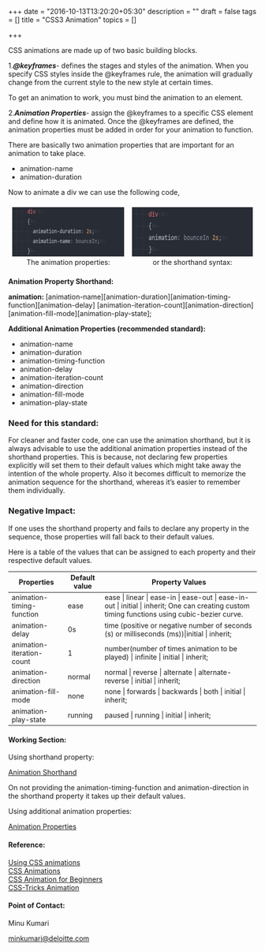 +++
date = "2016-10-13T13:20:20+05:30"
description = ""
draft = false
tags = []
title = "CSS3 Animation"
topics = []

+++


<p>CSS animations are made up of two basic building blocks.</p>

<p> 1.<strong><i>@keyframes</i></strong>- defines the stages and styles of the animation. When you specify CSS styles inside the @keyframes rule, the animation will gradually change from the current style to the new style at certain times.
</p><p>To get an animation to work, you must bind the animation to an element.</p>

<p>2.<strong><i>Animation Properties</i></strong>- assign the @keyframes to a specific CSS element and define how it is animated.
Once the @keyframes are defined, the animation properties must be added in order for your animation to function.<p>

<p>There are basically two animation properties that are important for an animation to take place.</p>
    <ul>
        <li>animation-name</li>
        <li>animation-duration</li>
    </ul>
<p>Now to animate a div we can use the following code,</p>

<div style="display: flex; justify-content: flex-start;">
<div style="text-align:center;padding: 5px;margin:3px;">
  <img src="img/animate_prop.png"  style="height:100px;">
  <figcaption>The animation properties:</figcaption>
</div>
<div style="text-align:center;padding: 5px;margin:3px;">
  <img src="img/animate_shorthand.png" style="height:100px;">       
  <figcaption> or the shorthand syntax:</figcaption>
</div>
</div>

<p><strong>Animation Property Shorthand:</strong></p>
<p><strong>animation: </strong>[animation-name][animation-duration][animation-timing-function][animation-delay] [animation-iteration-count][animation-direction][animation-fill-mode][animation-play-state];</p>

<p><strong>Additional Animation Properties (recommended standard):</strong></p>
<ul>
  <li>animation-name</li>
  <li>animation-duration</li>
  <li>animation-timing-function</li>
  <li>animation-delay</li>
  <li>animation-iteration-count</li>
  <li>animation-direction</li>
  <li>animation-fill-mode</li>
  <li>animation-play-state</li>
</ul>

<h3>Need for this standard:</h3>

<p>For cleaner and faster code, one can use the animation shorthand, but it is always advisable to use the additional animation properties instead of the shorthand properties. This is because, not declaring few properties explicitly will set them to their default values which might take away the intention of the whole property. Also it becomes difficult to memorize the animation sequence for the shorthand, whereas it’s easier to remember them individually.</p>

<h3>Negative Impact:</h3>
<p>If one uses the shorthand property and fails to declare any property in the sequence, those properties will fall back to their default values.</p>
<p>Here is a table of the values that can be assigned to each property and their respective default values.</p>
<table>
  <thead>
    <tr>
      <th>Properties</th>
      <th>Default value</th>
      <th>Property Values</th>
    </tr>
  </thead>
<tbody>
  <tr>
    <td>animation-timing-function</td>
    <td>ease</td>
    <td>ease | linear | ease-in | ease-out | ease-in-out | initial | inherit;
     One can creating custom timing functions using cubic-bezier curve.</td>
  </tr>
  <tr>
    <td>animation-delay</td>
    <td>0s</td>
    <td>time (positive or negative number of seconds (s) or milliseconds (ms))|initial | inherit;</td>
  </tr>
  <tr>
    <td>animation-iteration-count</td>
    <td>1</td>
    <td>number(number of times animation to be played) | infinite | initial | inherit;</td>
  </tr>
  <tr>
    <td>animation-direction</td>
    <td>normal</td>
    <td>normal | reverse | alternate | alternate-reverse | initial | inherit;</td>
  </tr>
  <tr>
    <td>animation-fill-mode</td>
    <td>none</td>
    <td>none | forwards | backwards | both | initial | inherit;</td>
  </tr>
    <tr>
    <td>animation-play-state</td>
    <td>running</td>
    <td>paused | running | initial | inherit;</td>
  </tr>
</tbody>
</table>

<h4>Working Section:</h4>
<p>Using shorthand property:</p>

<a href="https://jsbin.com/mopaze/2">Animation Shorthand</a>
<p>On not providing the animation-timing-function and animation-direction in the shorthand property it takes up their default values.</p>

<p>Using additional animation properties:</p>
<a href= "https://jsbin.com/ceqitov/4">Animation Properties</a>

<h4>Reference:</h4>
<a href="https://developer.mozilla.org/en-US/docs/Web/CSS/CSS_Animations/Using_CSS_animations#Defining_the_animation_sequence_using_keyframes">Using CSS animations</a><br>
<a href="https://www.w3.org/TR/css3-animations/#the-animation-shorthand-property-">CSS Animations</a><br>
<a href="https://robots.thoughtbot.com/css-animation-for-beginners">CSS Animation for Beginners</a><br>
<a href="https://css-tricks.com/almanac/properties/a/animation/">CSS-Tricks Animation</a>

<h4>Point of Contact:</h4>

<p>Minu Kumari</p>
<a href="mailto:minkumari@deloitte.com">minkumari@deloitte.com</a>
